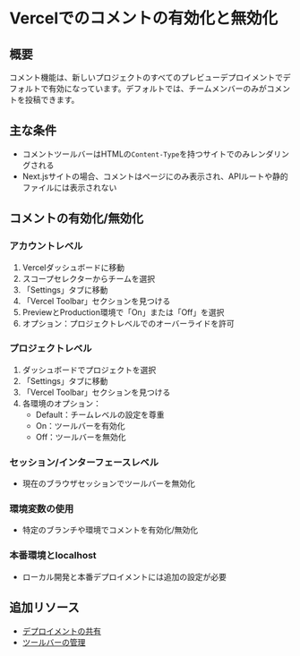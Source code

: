 # Vercelでのコメントの有効化と無効化

## 概要

コメント機能は、新しいプロジェクトのすべてのプレビューデプロイメントでデフォルトで有効になっています。デフォルトでは、チームメンバーのみがコメントを投稿できます。

## 主な条件

- コメントツールバーはHTMLの`Content-Type`を持つサイトでのみレンダリングされる
- Next.jsサイトの場合、コメントはページにのみ表示され、APIルートや静的ファイルには表示されない

## コメントの有効化/無効化

### アカウントレベル

1. Vercelダッシュボードに移動
2. スコープセレクターからチームを選択
3. 「Settings」タブに移動
4. 「Vercel Toolbar」セクションを見つける
5. PreviewとProduction環境で「On」または「Off」を選択
6. オプション：プロジェクトレベルでのオーバーライドを許可

### プロジェクトレベル

1. ダッシュボードでプロジェクトを選択
2. 「Settings」タブに移動
3. 「Vercel Toolbar」セクションを見つける
4. 各環境のオプション：
   - Default：チームレベルの設定を尊重
   - On：ツールバーを有効化
   - Off：ツールバーを無効化

### セッション/インターフェースレベル

- 現在のブラウザセッションでツールバーを無効化

### 環境変数の使用

- 特定のブランチや環境でコメントを有効化/無効化

### 本番環境とlocalhost

- ローカル開発と本番デプロイメントには追加の設定が必要

## 追加リソース

- [デプロイメントの共有](/docs/deployments/sharing-deployments)
- [ツールバーの管理](/docs/vercel-toolbar/managing-toolbar)
